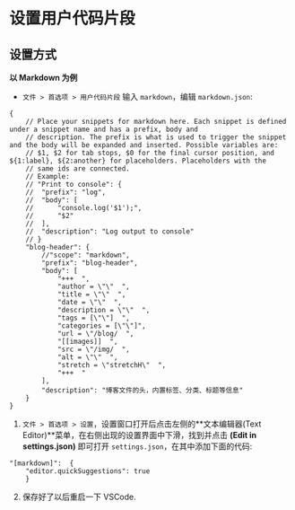 # 设置用户代码片段
## 设置方式
**以 Markdown 为例**  
- `文件 > 首选项 > 用户代码片段` 输入 `markdown`，编辑 `markdown.json`:  
```
{
    // Place your snippets for markdown here. Each snippet is defined under a snippet name and has a prefix, body and 
    // description. The prefix is what is used to trigger the snippet and the body will be expanded and inserted. Possible variables are:
    // $1, $2 for tab stops, $0 for the final cursor position, and ${1:label}, ${2:another} for placeholders. Placeholders with the 
    // same ids are connected.
    // Example:
    // "Print to console": {
    //  "prefix": "log",
    //  "body": [
    //      "console.log('$1');",
    //      "$2"
    //  ],
    //  "description": "Log output to console"
    // }
    "blog-header": {
        //"scope": "markdown",
        "prefix": "blog-header",
        "body": [
            "+++  ",
            "author = \"\"  ",
            "title = \"\"  ",
            "date = \"\"  ",
            "description = \"\"  ",
            "tags = [\"\"]  ",
            "categories = [\"\"]",
            "url = \"/blog/  ",
            "[[images]]  ",
            "src = \"/img/  ",
            "alt = \"\"  ",
            "stretch = \"stretchH\"  ",
            "+++  "
        ],
        "description": "博客文件的头，内置标签、分类、标题等信息"
    }
}
```

1.  `文件 > 首选项 > 设置`，设置窗口打开后点击左侧的**文本编辑器(Text Editor)**菜单，在右侧出现的设置界面中下滑，找到并点击 **(Edit in settings.json)** 即可打开 `settings.json`，在其中添加下面的代码:  
```
"[markdown]":  {
    "editor.quickSuggestions": true
    }
```
2.  保存好了以后重启一下 VSCode.  
